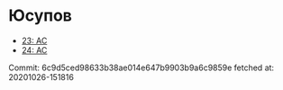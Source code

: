 # Юсупов
- [23: AC](23.md)
- [24: AC](24.md)

Commit: 6c9d5ced98633b38ae014e647b9903b9a6c9859e
 fetched at: 20201026-151816
